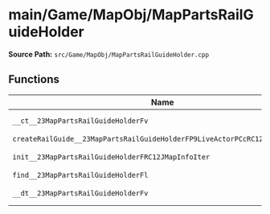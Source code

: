 # main/Game/MapObj/MapPartsRailGuideHolder

**Source Path:** `src/Game/MapObj/MapPartsRailGuideHolder.cpp`

## Functions

| Name | Address | Match % |
|------|---------|---------|
| `__ct__23MapPartsRailGuideHolderFv` | `0x8025C4D0` | :white_check_mark: (100.0%) |
| `createRailGuide__23MapPartsRailGuideHolderFP9LiveActorPCcRC12JMapInfoIter` | `0x8025C51C` | :x: (0.0%) |
| `init__23MapPartsRailGuideHolderFRC12JMapInfoIter` | `0x8025C604` | :white_check_mark: (100.0%) |
| `find__23MapPartsRailGuideHolderFl` | `0x8025C608` | :x: (0.0%) |
| `__dt__23MapPartsRailGuideHolderFv` | `0x8025C644` | :white_check_mark: (100.0%) |